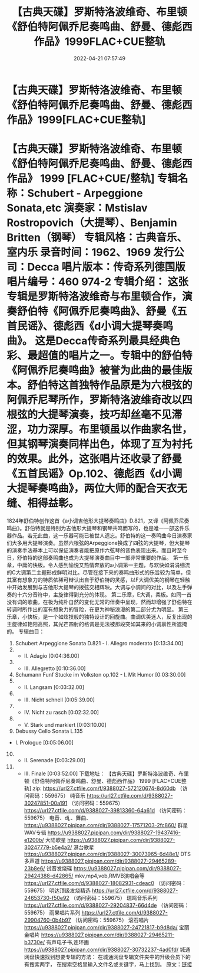 ﻿---
title: 【古典天碟】罗斯特洛波维奇、布里顿《舒伯特阿佩乔尼奏鸣曲、舒曼、德彪西作品》1999FLAC+CUE整轨
date: 2022-04-21 07:57:49
categories: 古典音乐、新世纪、纯音雅乐
tags: 纯音乐
---
# 【古典天碟】罗斯特洛波维奇、布里顿《舒伯特阿佩乔尼奏鸣曲、舒曼、德彪西作品》1999[FLAC+CUE整轨]

【古典天碟】罗斯特洛波维奇、布里顿《舒伯特阿佩乔尼奏鸣曲、舒曼、德彪西作品》 1999
[FLAC+CUE/整轨]
专辑名称：Schubert - Arpeggione
Sonata,etc
演奏家：Mstislav
Rostropovich（大提琴）、Benjamin Britten（钢琴）
专辑风格：古典音乐、室内乐
录音时间：1962、1969
发行公司：Decca
唱片版本：传奇系列德国版
唱片编号：460 974-2
专辑介绍：
这张专辑是罗斯特洛波维奇与布里顿合作，演奏舒伯特《阿佩乔尼奏鸣曲》、舒曼《五首民谣》、德彪西《d小调大提琴奏鸣曲》。
这是Decca传奇系列最具经典色彩、最超值的唱片之一。专辑中的舒伯特《阿佩乔尼奏鸣曲》被誉为此曲的最佳版本。舒伯特这首独特作品原是为六根弦的阿佩乔尼琴所作，罗斯特洛波维奇改以四根弦的大提琴演奏，技巧却丝毫不见滞涩，功力深厚。布里顿虽以作曲家名世，但其钢琴演奏同样出色，体现了互为衬托的效果。此外，这张唱片还收录了舒曼《五首民谣》Op.102、德彪西《d小调大提琴奏鸣曲》，两位大师的配合天衣无缝、相得益彰。
=========================
1824年舒伯特创作这首《a小调吉他形大提琴奏鸣曲》D.821，又译《阿佩乔尼奏鸣曲》。舒伯特就是特别为吉他形大提琴和钢琴共鸣而写的，也是唯一一部这件乐器作品。若无此曲，这一乐器可能已被世人遗忘。舒伯特的这一奏鸣曲今日演奏家们大多用大提琴演奏。虽然六根弦的Arpeggione换成了四弦的大提琴，但大提琴的演奏手法基本上可以保证演奏者能把原作六弦琴的音色表现出来。而且时至今日，舒伯特的这部奏鸣曲也成为大提琴演奏曲目中一部非常重要的作品。
第一乐章，中庸的快板。令人感到愉悦又热情奔放的a小调第一主题，与欢快如涓涓细流的C大调第二主题形成鲜明对比。尽管在接下来的奏鸣曲形式的乐旨较为简单，但其富有想象力的特质依稀可辩认出自于舒伯特的灵感，以F大调优美的钢琴在轻触中开始发展到与吉他形大提琴的拨弦交相辉映。大调与小调间的对比，以及左手弹奏的十六分音符中，主旋律得到充分的体现。
第二乐章，E大调，柔板。如同一首没有词的歌曲，在极为纯朴自然的变化无常的伴奏中呈现，然而却增强了舒伯特在转调时所作出的富有想象力的冒险，在更为神秘浪漫的第二部分尤为明显。
第三乐章，小快板，是一个如炫技般的独特设计的回旋曲。曲调优美迷人，反复出现的主旋律如艳阳高照，其光芒四射的格调是无法被那段突如其来的小调禀性所遮掩的。
专辑曲目：
01. Schubert Arpeggione Sonata
D.821 - I. Allegro moderato
[0:13:34.00]
02. - II.
Adagio
[0:04:36.00]
03. - III.
Allegretto
[0:10:36.00]
04. Schumann Funf Stucke im
Volkston op.102 - I. Mit Humor
[0:03:30.00]
05. - II.
Langsam
[0:03:32.00]
06. - III. Nicht
schnell
[0:05:39.00]
07. - IV. Nicht zu
rasch
[0:02:32.00]
08. - V. Stark und
markiert
[0:03:10.00]
09. Debussy Cello Sonata L.135
- I. Prologue
[0:05:06.00]
10. - II.
Serenade
[0:03:29.00]
11. - III.
Finale
[0:03:52.00]
下载地址：
【古典天碟】罗斯特洛波维奇、布里顿《舒伯特阿佩乔尼奏鸣曲、舒曼、德彪西作品》 1999
[FLAC+CUE整轨].zip: https://url27.ctfile.com/f/9388027-572120674-8d60db
（访问密码：559675）
纯音乐
https://url27.ctfile.com/d/9388027-30247851-00a191
（访问密码：559675）
https://url27.ctfile.com/d/9388027-39813360-64a61d
（访问密码：559675）
电音、dj,、舞曲、
https://u9388027.pipipan.com/dir/9388027-17571203-2fc860/
群星WAV专辑
https://u9388027.pipipan.com/dir/9388027-19437416-e1200b/
大陆歌星
https://u9388027.pipipan.com/dir/9388027-30247779-b5e4a2/
港台歌星
https://u9388027.pipipan.com/dir/9388027-30073965-6d48e1/
DTS多声道
https://u9388027.pipipan.com/dir/9388027-29465289-23b8e6/
试音发烧碟
https://u9388027.pipipan.com/dir/9388027-29424388-d42865/
mkv,mp4,vob,RMVB演唱会等
https://url27.ctfile.com/d/9388027-18082931-cdeac0
（访问密码：559675）
明达顶级发烧精选
https://url27.ctfile.com/d/9388027-24653730-f50e92
（访问密码：559675）
瑞鸣音乐系列
https://url27.ctfile.com/d/9388027-29204837-66d4de
（访问密码：559675）
雨果唱片系列
https://url27.ctfile.com/d/9388027-29904760-0b4b97
（访问密码：559675）
滚石唱片
https://u9388027.pipipan.com/dir/9388027-24721817-b9d8da/
宝丽金唱片
https://u9388027.pipipan.com/dir/9388027-29465211-b3730e/
有声电子书,连环画
https://u9388027.pipipan.com/dir/9388027-30732237-4ad0fd/
城通网盘快速找到想要专辑的方法：
在城通网盘专辑文件夹中的升级会员下的有搜索两字，
在搜索空格里输入文件名或关键字，马上找到。
原文：[链接](https://blog.sina.com.cn/s/blog_1647c7e7601030ws7.html)